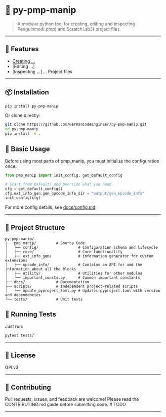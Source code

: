 # 🐧 py-pmp-manip

> A modular python tool for creating, editing and inspecting Penguinmod(.pmp) and Scratch(.sb3) project files.

---

## 🚀 Features

- [Creating ...](docs/creating.md)
- [Editing ...]
- [Inspecting ...]
... Project files

---

## 📦 Installation

```bash
pip install py-pmp-manip
```
Or clone directly:
```bash
git clone https://github.com/GermanCodeEngineer/py-pmp-manip.git
cd py-pmp-manip
pip install -e .
```

## 🧰 Basic Usage

Before using most parts of pmp_manip, you must initialize the configuration once:

```python
from pmp_manip import init_config, get_default_config

# Start from defaults and override what you need
cfg = get_default_config()
cfg.ext_info_gen.gen_opcode_info_dir = "output/gen_opcode_info"
init_config(cfg)
```

For more config details, see [docs/config.md](docs/config.md)


---

## 📁 Project Structure
```
py-pmp-manip/
├── pmp_manip/         # Source Code
│   ├── config/                  # Configuration schema and lifecycle
│   ├── core/                    # Core functionality
│   ├── ext_info_gen/            # information generator for custom extensions
│   ├── opcode_info/             # Contains an API for and the information about all the blocks
│   ├── utility/                 # Utilities for other modules
│   └── important_consts.py      # Common important constants
├── docs/              # Documentation
├── scripts/           # Independent project-related scripts
│   └── update_pyproject_toml.py # Updates pyproject.toml with version and dependencies
└── tests/             # Unit tests
```

## 🧪 Running Tests

Just run:
```bash
pytest tests/
```

---

## 📄 License

GPLv3

---

## 🤝 Contributing

Pull requests, issues, and feedback are welcome!
Please read the CONTRIBUTING.md guide before submitting code. 
\# TODO

---
